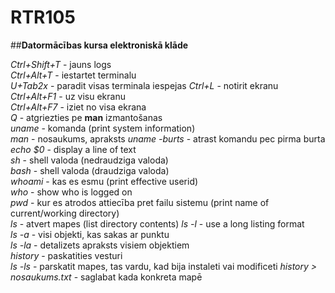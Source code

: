 # RTR105
##**Datormācības kursa elektroniskā klāde**

*Ctrl+Shift+T* - jauns logs  
*Ctrl+Alt+T* - iestartet terminalu  
*U+Tab2x* - paradit visas terminala iespejas 
*Ctrl+L* - notirit ekranu  
*Ctrl+Alt+F1* - uz visu ekranu  
*Ctrl+Alt+F7* - iziet no visa ekrana  
*Q* - atgriezties pe **man** izmantošanas  
*uname* - komanda (print system information)  
*man* - nosaukums, apraksts 
*uname -burts* - atrast komandu pec pirma burta  
*echo $0* - display a line of text  
*sh* - shell valoda (nedraudziga valoda)  
*bash* - shell valoda (draudziga valoda)  
*whoami* - kas es esmu (print effective userid)  
*who* - show who is logged on  
*pwd* - kur es atrodos attiecība pret failu sistemu (print name of current/working directory)  
*ls* -  atvert mapes (list directory contents)
*ls -l* -  use a long listing format  
*ls -a* - visi objekti, kas sakas ar punktu  
*ls -la* - detalizets apraksts visiem objektiem  
*history* - paskatities vesturi  
*ls -ls* - parskatit mapes, tas vardu, kad bija instaleti vai modificeti
*history > nosaukums.txt* - saglabat kada konkreta mapē  


